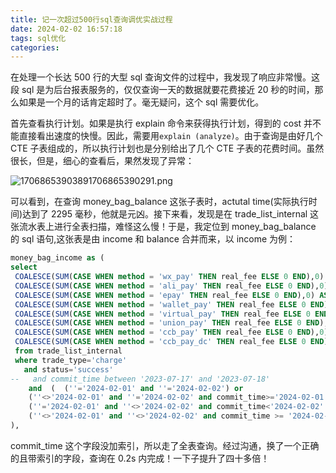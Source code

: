 ```yaml
---
title: 记一次超过500行sql查询调优实战过程
date: 2024-02-02 16:57:18
tags: sql优化
categories:
---
```


在处理一个长达 500 行的大型 sql 查询文件的过程中，我发现了响应非常慢。这段 sql 是为后台报表服务的，仅仅查询一天的数据就要花费接近 20 秒的时间，那么如果是一个月的话肯定超时了。毫无疑问，这个 sql 需要优化。

首先查看执行计划。如果是执行 explain 命令来获得执行计划，得到的 cost 并不能直接看出速度的快慢。因此，需要用`explain (analyze)`。由于查询是由好几个 CTE 子表组成的，所以执行计划也是分别给出了几个 CTE 子表的花费时间。虽然很长，但是，细心的查看后，果然发现了异常：

![17068653903891706865390291.png](https://fastly.jsdelivr.net/gh/li199-code/blog-imgs@main/17068653903891706865390291.png)

可以看到，在查询 money_bag_balance 这张子表时，actutal time(实际执行时间)达到了 2295 毫秒，他就是元凶。接下来看，发现是在 trade_list_internal 这张流水表上进行全表扫描，难怪这么慢！于是，我定位到 money_bag_balance 的 sql 语句,这张表是由 income 和 balance 合并而来，以 income 为例：

```sql
money_bag_income as (
select
 COALESCE(SUM(CASE WHEN method = 'wx_pay' THEN real_fee ELSE 0 END),0) AS wechat_income,
 COALESCE(SUM(CASE WHEN method = 'ali_pay' THEN real_fee ELSE 0 END),0) AS alipay_income,
 COALESCE(SUM(CASE WHEN method = 'epay' THEN real_fee ELSE 0 END),0) AS epay_income,
 COALESCE(SUM(CASE WHEN method = 'wallet_pay' THEN real_fee ELSE 0 END),0) AS money_bag_income_real,
 COALESCE(SUM(CASE WHEN method = 'virtual_pay' THEN real_fee ELSE 0 END),0) AS money_bag_income_virtual,
 COALESCE(SUM(CASE WHEN method = 'union_pay' THEN real_fee ELSE 0 END),0) AS union_pay_income,
 COALESCE(SUM(CASE WHEN method = 'ccb_pay' THEN real_fee ELSE 0 END),0) AS ccb_pay_income,
 COALESCE(SUM(CASE WHEN method = 'ccb_pay_dc' THEN real_fee ELSE 0 END),0) AS ccb_pay_dc_income
 from trade_list_internal
 where trade_type='charge'
   and status='success'
-- 	 and commit_time between '2023-07-17' and '2023-07-18'
	and  (  (''='2024-02-01' and ''='2024-02-02') or
	(''<>'2024-02-01' and ''='2024-02-02' and commit_time>='2024-02-01' ) or
	(''='2024-02-01' and ''<>'2024-02-02' and commit_time<'2024-02-02' ) or
	(''<>'2024-02-01' and ''<>'2024-02-02' and commit_time >= '2024-02-01' and commit_time<'2024-02-02' ) )
),
```

commit_time 这个字段没加索引，所以走了全表查询。经过沟通，换了一个正确的且带索引的字段，查询在 0.2s 内完成！一下子提升了四十多倍！
